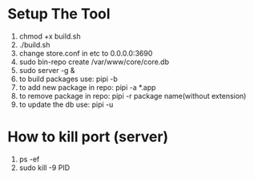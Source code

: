 # Setup The Tool
1. chmod +x build.sh
2. ./build.sh
3. change store.conf in etc to 0.0.0.0:3690
4. sudo bin-repo create /var/www/core/core.db
5. sudo server -g &
6. to build packages use: pipi -b
7. to add new package in repo: pipi -a *.app
8. to remove package in repo: pipi -r package name(without extension)
9. to update the db use: pipi -u



#  How to kill port (server)
1. ps -ef
2. sudo kill -9 PID
